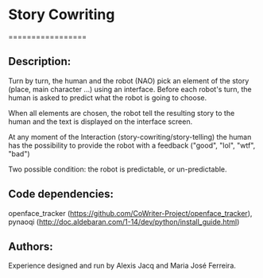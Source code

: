 # Story Cowriting
=================

## Description:

Turn by turn, the human and the robot (NAO) pick an element of the story (place, main character ...) using an interface. Before each robot's turn, the human is asked to predict what the robot is going to choose.

When all elements are chosen, the robot tell the resulting story to the human and the text is displayed on the interface screen.

At any moment of the Interaction (story-cowriting/story-telling) the human has the possibility to provide the robot with a feedback ("good", "lol", "wtf", "bad")

Two possible condition: the robot is predictable, or un-predictable.

## Code dependencies: 

openface_tracker (https://github.com/CoWriter-Project/openface_tracker), pynaoqi (http://doc.aldebaran.com/1-14/dev/python/install_guide.html)

## Authors:

Experience designed and run by Alexis Jacq and Maria José Ferreira.

